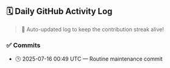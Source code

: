## 🗓️ Daily GitHub Activity Log

> 🤖 Auto-updated log to keep the contribution streak alive!

### ✅ Commits

- 🕒 2025-07-16 00:49 UTC — Routine maintenance commit

